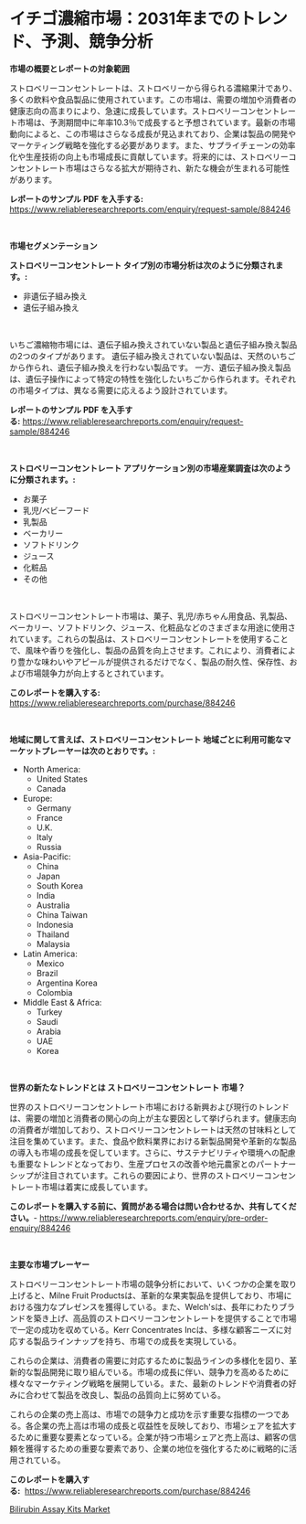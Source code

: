 <p><h1>イチゴ濃縮市場：2031年までのトレンド、予測、競争分析</h1></p><p><strong>市場の概要とレポートの対象範囲</strong></p>
<p><p>ストロベリーコンセントレートは、ストロベリーから得られる濃縮果汁であり、多くの飲料や食品製品に使用されています。この市場は、需要の増加や消費者の健康志向の高まりにより、急速に成長しています。ストロベリーコンセントレート市場は、予測期間中に年率10.3％で成長すると予想されています。最新の市場動向によると、この市場はさらなる成長が見込まれており、企業は製品の開発やマーケティング戦略を強化する必要があります。また、サプライチェーンの効率化や生産技術の向上も市場成長に貢献しています。将来的には、ストロベリーコンセントレート市場はさらなる拡大が期待され、新たな機会が生まれる可能性があります。</p></p>
<p><strong>レポートのサンプル PDF を入手する:</strong> <a href="https://www.reliableresearchreports.com/enquiry/request-sample/884246">https://www.reliableresearchreports.com/enquiry/request-sample/884246</a></p>
<p>&nbsp;</p>
<p><strong>市場セグメンテーション</strong></p>
<p><strong>ストロベリーコンセントレート タイプ別の市場分析は次のように分類されます。:</strong></p>
<p><ul><li>非遺伝子組み換え</li><li>遺伝子組み換え</li></ul></p>
<p>&nbsp;</p>
<p><p>いちご濃縮物市場には、遺伝子組み換えされていない製品と遺伝子組み換え製品の2つのタイプがあります。 遺伝子組み換えされていない製品は、天然のいちごから作られ、遺伝子組み換えを行わない製品です。 一方、遺伝子組み換え製品は、遺伝子操作によって特定の特性を強化したいちごから作られます。それぞれの市場タイプは、異なる需要に応えるよう設計されています。</p></p>
<p><strong>レポートのサンプル PDF を入手する:</strong>&nbsp;<a href="https://www.reliableresearchreports.com/enquiry/request-sample/884246">https://www.reliableresearchreports.com/enquiry/request-sample/884246</a></p>
<p>&nbsp;</p>
<p><strong> ストロベリーコンセントレート アプリケーション別の市場産業調査は次のように分類されます。:</strong></p>
<p><ul><li>お菓子</li><li>乳児/ベビーフード</li><li>乳製品</li><li>ベーカリー</li><li>ソフトドリンク</li><li>ジュース</li><li>化粧品</li><li>その他</li></ul></p>
<p>&nbsp;</p>
<p><p>ストロベリーコンセントレート市場は、菓子、乳児/赤ちゃん用食品、乳製品、ベーカリー、ソフトドリンク、ジュース、化粧品などのさまざまな用途に使用されています。これらの製品は、ストロベリーコンセントレートを使用することで、風味や香りを強化し、製品の品質を向上させます。これにより、消費者により豊かな味わいやアピールが提供されるだけでなく、製品の耐久性、保存性、および市場競争力が向上するとされています。</p></p>
<p><strong>このレポートを購入する:</strong>&nbsp; <a href="https://www.reliableresearchreports.com/purchase/884246">https://www.reliableresearchreports.com/purchase/884246</a></p>
<p>&nbsp;</p>
<p><strong>地域に関して言えば、ストロベリーコンセントレート 地域ごとに利用可能なマーケットプレーヤーは次のとおりです。:</strong></p>
<p><ul>
    <li>
        North America:
        <ul>
            <li>United States</li>
            <li>Canada</li>
        </ul>
    </li>
    <li>
        Europe:
        <ul>
            <li>Germany</li>
            <li>France</li>
            <li>U.K.</li>
            <li>Italy</li>
            <li>Russia</li>
        </ul>
    </li>
    <li>
        Asia-Pacific:
        <ul>
            <li>China</li>
            <li>Japan</li>
            <li>South Korea</li>
            <li>India</li>
            <li>Australia</li>
            <li>China Taiwan</li>
            <li>Indonesia</li>
            <li>Thailand</li>
            <li>Malaysia</li>
        </ul>
    </li>
    <li>
        Latin America:
        <ul>
            <li>Mexico</li>
            <li>Brazil</li>
            <li>Argentina Korea</li>
            <li>Colombia</li>
        </ul>
    </li>
    <li>
        Middle East & Africa:
        <ul>
            <li>Turkey</li>
            <li>Saudi</li>
            <li>Arabia</li>
            <li>UAE</li>
            <li>Korea</li>
        </ul>
    </li>
    </ul></p>
<p>&nbsp;</p>
<p><strong>世界の新たなトレンドとは ストロベリーコンセントレート 市場？</strong></p>
<p><p>世界のストロベリーコンセントレート市場における新興および現行のトレンドは、需要の増加と消費者の関心の向上が主な要因として挙げられます。健康志向の消費者が増加しており、ストロベリーコンセントレートは天然の甘味料として注目を集めています。また、食品や飲料業界における新製品開発や革新的な製品の導入も市場の成長を促しています。さらに、サステナビリティや環境への配慮も重要なトレンドとなっており、生産プロセスの改善や地元農家とのパートナーシップが注目されています。これらの要因により、世界のストロベリーコンセントレート市場は着実に成長しています。</p></p>
<p><strong>このレポートを購入する前に、質問がある場合は問い合わせるか、共有してください。</strong>- <a href="https://www.reliableresearchreports.com/enquiry/pre-order-enquiry/884246">https://www.reliableresearchreports.com/enquiry/pre-order-enquiry/884246</a></p>
<p>&nbsp;</p>
<p><strong>主要な市場プレーヤー</strong></p>
<p><p>ストロベリーコンセントレート市場の競争分析において、いくつかの企業を取り上げると、Milne Fruit Productsは、革新的な果実製品を提供しており、市場における強力なプレゼンスを獲得している。また、Welch'sは、長年にわたりブランドを築き上げ、高品質のストロベリーコンセントレートを提供することで市場で一定の成功を収めている。Kerr Concentrates Incは、多様な顧客ニーズに対応する製品ラインナップを持ち、市場での成長を実現している。</p><p>これらの企業は、消費者の需要に対応するために製品ラインの多様化を図り、革新的な製品開発に取り組んでいる。市場の成長に伴い、競争力を高めるために様々なマーケティング戦略を展開している。また、最新のトレンドや消費者の好みに合わせて製品を改良し、製品の品質向上に努めている。</p><p>これらの企業の売上高は、市場での競争力と成功を示す重要な指標の一つである。各企業の売上高は市場の成長と収益性を反映しており、市場シェアを拡大するために重要な要素となっている。企業が持つ市場シェアと売上高は、顧客の信頼を獲得するための重要な要素であり、企業の地位を強化するために戦略的に活用されている。</p></p>
<p><strong>このレポートを購入する:</strong>&nbsp;&nbsp;<a href="https://www.reliableresearchreports.com/purchase/884246">https://www.reliableresearchreports.com/purchase/884246</a></p>
<p><p><a href="https://circular-yam-9b9.notion.site/Bilirubin-Assay-Kits-Market-Size-Market-Share-and-Global-Market-Analysis-Report-2024-2031-e01be50f154d405aa2ef77a5a5464026">Bilirubin Assay Kits Market</a></p></p>